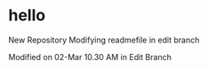 # hello
New Repository
Modifying readmefile in edit branch

Modified on 02-Mar 10.30 AM in Edit Branch
